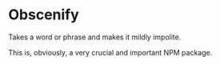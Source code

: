 # Obscenify

Takes a word or phrase and makes it mildly impolite.

This is, obviously, a very crucial and important NPM package.
